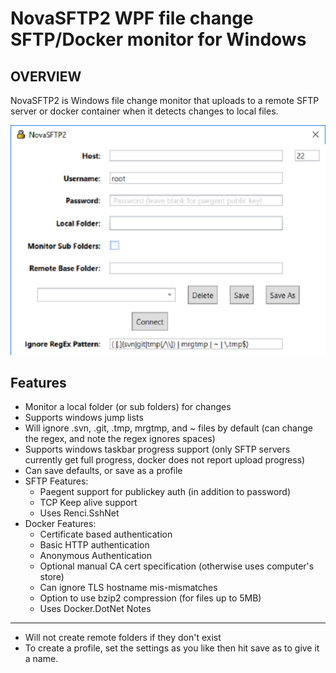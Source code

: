 NovaSFTP2 WPF file change SFTP/Docker monitor for Windows
=================================

OVERVIEW
-----
NovaSFTP2 is Windows file change monitor that uploads to a remote SFTP server or docker container when it detects changes to local files.

![NovaSFTP2 Screenshot](https://raw.githubusercontent.com/mitchcapper/NovaSFTP2/master/screenshot.png "NovaSFTP2 Screenshot")

Features
-----
- Monitor a local folder (or sub folders) for changes
- Supports windows jump lists
- Will ignore .svn, .git, .tmp, mrgtmp, and ~ files by default (can change the regex, and note the regex ignores spaces)
- Supports windows taskbar progress support (only SFTP servers currently get full progress, docker does not report upload progress)
- Can save defaults, or save as a profile
- SFTP Features:
  - Paegent support for publickey auth (in addition to password)
  - TCP Keep alive support
  - Uses Renci.SshNet
- Docker Features:
  - Certificate based authentication
  - Basic HTTP authentication
  - Anonymous Authentication  
  - Optional manual CA cert specification (otherwise uses computer's store)
  - Can ignore TLS hostname mis-mismatches
  - Option to use bzip2 compression (for files up to 5MB)
  - Uses Docker.DotNet
Notes
-----
- Will not create remote folders if they don't exist
- To create a profile, set the settings as you like then hit save as to give it a name.